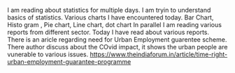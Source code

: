 I am reading about statistics for multiple days. I am tryin to understand basics of statistics. 
Various charts I have encountered today.
Bar Chart, Histo gram , Pie chart, Line chart, dot chart
In parallel I am reading various reports from different sector. Today I have read about various reports. 
There is an aricle regarding need for Urban Employment guarentee scheme. 
There author discuss  about the COvid impact, it  shows the urban people are vunerable to various issues.
https://www.theindiaforum.in/article/time-right-urban-employment-guarantee-programme
